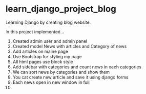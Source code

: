 # learn_django_project_blog
Learning Django by creating blog website.

In this project implemented...

1. Created admin user and admin panel
2. Created model News with articles and Category of news
3. Add articles on maine page
4. Use Bootstrap for styling my page
5. All html pages use block style
6. Add sidebar with categories and count news in each categories
7. We can sort news by categories and show them
8. You cat create new article and save it using django forms
9. Each news open in new window in full
10. 